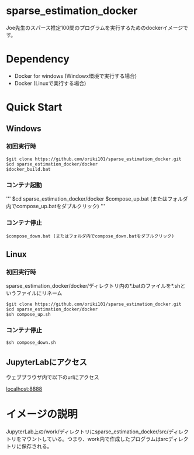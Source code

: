 # sparse_estimation_docker
Joe先生のスパース推定100問のプログラムを実行するためのdockerイメージです。

# Dependency
- Docker for windows (Windowx環境で実行する場合)
- Docker (Linuxで実行する場合)

# Quick Start
## Windows
### 初回実行時
```
$git clone https://github.com/oriki101/sparse_estimation_docker.git
$cd sparse_estimation_docker/docker
$docker_build.bat
```

### コンテナ起動
'''
$cd sparse_estimation_docker/docker
$compose_up.bat (またはフォルダ内でcompose_up.batをダブルクリック)
'''

### コンテナ停止
```
$compose_down.bat (またはフォルダ内でcompose_down.batをダブルクリック)
```

## Linux
### 初回実行時
sparse_estimation_docker/docker/ディレクトリ内の*.batのファイルを*.shというファイルにリネーム
```
$git clone https://github.com/oriki101/sparse_estimation_docker.git
$cd sparse_estimation_docker/docker
$sh compose_up.sh
```
### コンテナ停止
```
$sh compose_down.sh
```

## JupyterLabにアクセス
ウェブブラウザ内で以下のurlにアクセス

[localhost:8888](localhost:8888)

# イメージの説明
JupyterLab上の/work/ディレクトリにsparse_estimation_docker/src/ディレクトリをマウントしている。つまり、work内で作成したプログラムはsrcディレクトリに保存される。